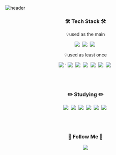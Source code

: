 ![header](https://capsule-render.vercel.app/api?type=waving&color=gradient&height=200&section=header&text=Welcome%20to%20my%20Github%20%F0%9F%A4%97)
<h3 align="center">🛠️ Tech Stack 🛠️</h3>
<p align="center">💡used as the main</p>
<p align="center">
  <img src="https://img.shields.io/badge/Java-007396?style=flat-square&logo=java&logoColor=white"/></a>&nbsp
  <img src="https://img.shields.io/badge/Spring-6DB33F?style=flat-square&logo=spring&logoColor=white"/></a>&nbsp 
  <img src="https://img.shields.io/badge/SpringBoot-6DB33F?style=flat-square&logo=SpringBoot&logoColor=white"/></a>&nbsp 
  <br>
</p>
<p align="center">💡used as least once</p>
<p align="center">
  <img src="https://img.shields.io/badge/JavaScript-F7DF1E?style=flat-square&logo=javascript&logoColor=black"/></a>&nbsp'
  <img src="https://img.shields.io/badge/HTML-E34F26?style=flat-square&logo=html5&logoColor=white"/></a>&nbsp
  <img src="https://img.shields.io/badge/CSS-1572B6?style=flat-square&logo=css3&logoColor=white"/></a>&nbsp
  <img src="https://img.shields.io/badge/Python-3766AB?style=flat-square&logo=Python&logoColor=white"/></a>&nbsp 
  <img src="https://img.shields.io/badge/Flutter-02569B?style=flat-square&logo=flutter&logoColor=white"/></a>&nbsp
  <img src="https://img.shields.io/badge/C-A8B9CC?style=flat-square&logo=c&logoColor=white"/></a>&nbsp
  <img src="https://img.shields.io/badge/C%2B%2B-00599C?style=flat-square&logo=cplusplus&logoColor=white"/></a>&nbsp
  <br>
</p>

<br><br>
<h3 align="center">✏️ Studying ✏️</h3>
<p align="center">
  <img src="https://img.shields.io/badge/Postgresql-4169E1?style=flat-square&logo=Postgresql&logoColor=white"/></a>&nbsp
  <img src="https://img.shields.io/badge/Redis-DC382D?style=flat-square&logo=Redis&logoColor=white"/></a>&nbsp
  <img src="https://img.shields.io/badge/SpringSecurity-6DB33F?style=flat-square&logo=springsecurity&logoColor=white"/></a>&nbsp
  <img src="https://img.shields.io/badge/Kotlin-7F52FF?style=flat-square&logo=Kotlin&logoColor=white"/></a>&nbsp
  <img src="https://img.shields.io/badge/AWS-232F3E?style=flat-square&logo=amazonwebservices&logoColor=white"/></a>&nbsp
  <img src="https://img.shields.io/badge/Docker-2496ED?style=flat-square&logo=Docker&logoColor=white"/></a>&nbsp
</p>

<br><br>
<h3 align="center">🌈 Follow Me 🌈</h3>
<p align="center">
  <a href="mailto:ryrymel35@gmail.com"><img src="https://img.shields.io/badge/Gmail-d14836?style=flat-square&logo=Gmail&logoColor=white&link=ryrymel35@gmail.com"/></a>
</p>
